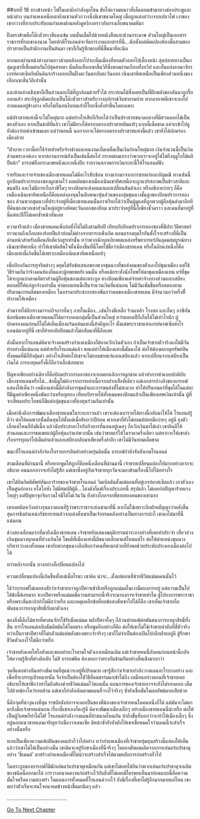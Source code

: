 ##บทที่ 16 ทางข้างหน้า
ไฟในเตาผิงกำลังลุกโชน ขับไล่ความหนาวที่เล็ดลอดเข้ามาทางช่องประตูและหน้าต่าง บนกำแพงเหนือเตาผิงแขวนหัวกวางซึ่งมีเขาขนาดใหญ่ เมื่อถูกแสงสว่างจากเปลวไฟ เงาของเขากวางที่ทาบประทับบนกำแพงด้านหลังดูหงิกงอราวกับกรงเล็บขนาดมหึมา


ฝั่งตรงข้ามคือโต๊ะตัวยาวสีแดงเข้ม บนนั้นเต็มไปด้วยหนังสือและม้วนกระดาษ ส่วนใหญ่เป็นเอกสารราชการที่รอเขาลงนาม โดยปกติโรแลนด์จะจัดการงานเอกสารที่นี่...นับตั้งแต่ดัดแปลงห้องชั้นสามของปราสาทเป็นสำนักงานเป็นต้นมา เขาก็เริ่มรู้สึกชอบที่นี่ขึ้นมาทีละนิด


หากมองผ่านหน้าต่างบานยาวด้านหลังออกไปจะเห็นเมืองที่ทอดตัวออกไปเบื้องหน้า สุดปลายทางเป็นกลุ่มภูเขาที่เชื่อมต่อกันไปสุดสายตา นั่นคือเทือกเขาสิ้นวิถีซึ่งพาดผ่านเกือบทั้งทวีป และกั้นแบ่งอาณาจักรเกรย์คาสเซิลกับผืนดินรกร้างออกเป็นฝั่งตะวันตกกับตะวันออก เนินเขาทิศเหนือเป็นเพียงส่วนหนึ่งของเทือกเขาสิ้นวิถีเท่านั้น


และด้านล่างเชิงเขาก็เป็นสวนดอกไม้ที่ถูกล้อมด้วยรั้วไม้ กระท่อมไม้ซึ่งเคยเป็นที่ฝึกพลังของอันนาถูกรื้อออกแล้ว สระอิฐถูกดัดแปลงเป็นโต๊ะตัวยาวสำหรับวางอุปกรณ์จิบชายามบ่าย หากอากาศดีเขาจะลงไปอาบแดดอยู่ข้างล่าง หรือไม่ก็นอนงีบบนเก้าอี้โยกซึ่งสั่งทำขึ้นโดยเฉพาะ


แม้ปราสาทแห่งนี้จะไม่ใหญ่มาก แต่อย่างไรเสียก็เรียกได้ว่าเป็นปราสาทขนาดกลางที่มีสวนดอกไม้เป็นของตัวเอง หากเป็นชาติที่แล้ว เขาไม่มีทางได้ครอบครองปราสาทหินแท้ๆ แบบนี้เด็ดขาด แค่จะเข้าไปดูยังต้องจ่ายค่าเข้าชมเลย แต่ว่าตอนนี้ นอกจากจะได้ครอบครองปราสาทแห่งนี้แล้ว เขายังได้ปกครองเมืองด้วย


“ฝ่าบาท เวลานี้ค่าใช้จ่ายสำหรับจ้างช่างและคนงานเบ็ดเตล็ดเป็นเงินก้อนใหญ่มาก เงินจำนวนนี้เป็นเงินส่วนพระองค์เอง หากสถานการณ์ยังเป็นเช่นนี้ต่อไป กระหม่อมเกรงว่าพวกเราจะอยู่ได้ไม่ถึงฤดูใบไม้ผลิปีหน้า” บารอฟถือกระดาษหนังแกะหนึ่งปึก รายงานสภาพการเงินระยะนี้ให้โรแลนด์ฟัง


รายรับและรายจ่ายของเมืองชายแดนไม่มีอะไรซับซ้อน ทางแรกมาจากการขายแร่และอัญมณี ทางเส้นนี้ถูกป้อมปราการลองซองผูกขาดไว้ ผลผลิตของเหมืองเนินเขาทิศเหนือจะถูกแปรสภาพเป็นข้าวสาลีและขนมปัง และไม่มีการเก็บภาษีใดๆ ทางป้อมจะส่งคนมาแลกเปลี่ยนสินค้าเอง หรืออธิบายง่ายๆ ก็คือ เหมืองเนินเขาทิศเหนือก็คือแหล่งลงทุนในลักษณะหุ้นส่วนของกลุ่มขุนนางชั้นสูงของป้อมปราการลองซอง ส่วนพวกขุนนางที่ประจำอยู่ที่เมืองชายแดนนั้นอาจเรียกได้ว่าเป็นผู้ดูแลที่ถูกพวกผู้ถือหุ้นส่งมาอีกที ที่ดินของพวกเขาส่วนใหญ่อยู่ทางทิศตะวันออกของป้อม มาประจำอยู่ที่นี่ก็เพียงชั่วคราว และคนที่มาอยู่ที่นี่แต่ละปีก็ไม่เคยซ้ำหน้ากันเลย


ความจริงแล้ว เมืองชายแดนเพิ่งก่อตั้งได้ไม่ถึงสามสิบปี เทียบกับป้อมปราการลองซองที่มีประวัติศาสตร์ยาวนานถึงเกือบสองร้อยปีแล้วย่อมไม่ต่างจากทารกเพิ่งเกิด ตอนแรกดยุคไรอันตั้งใจจะสร้างที่นี่เป็นด่านหน้าสำหรับเตือนภัยสัตว์อสูรเท่านั้น ทว่าพวกนักบุกเบิกพบแหล่งทรัพยากรแร่อันอุดมสมบูรณ์ทางเนินเขาทิศเหนือ ทำให้เขาตัดสินใจตั้งเมืองขึ้นที่นี่โดยใช้ชื่อว่าเมืองชายแดน หรือในอีกแง่หนึ่งก็คือ เมืองแห่งนี้เกิดขึ้นได้เพราะเหมืองเนินเขาทิศเหนือแท้ๆ


เพื่อป้องกันการทุจริตต่างๆ ดยุคไม่รับข้อเสนอของพวกขุนนางที่ขอส่งคนของตัวเองไปขุดเหมือง แต่ใช้วิธีร่วมกันว่าจ้างคนท้องถิ่นและผู้อพยพบริเวณนั้น หรือแม้กระทั่งนักโทษให้มาขุดเหมืองแทน แร่ที่ขุดได้จะถูกแบ่งตามอัตราส่วนผู้ถือหุ้นของแต่ละตระกูล ทางป้อมเพียงแค่จ่ายค่าจ้างบางส่วนและเสบียงตลอดปีให้แก่ลูกจ้างเท่านั้น ค่าตอบแทนนี้เป็นจำนวนเงินที่แน่นอน ไม่มีวันเพิ่มขึ้นหรือลดลงตามปริมาณการผลิตของเหมือง ในบรรดาประชากรสองพันกว่าคนของเมืองชายแดน มีจำนวนกว่าครึ่งที่ีทำงานให้เหมือง


ส่วนรายได้อีกทางมาจากกิจการอื่นๆ ภายในเมือง...เช่นโรงตีเหล็ก ร้านเหล้า โรงทอ และอื่นๆ ภาษีอันน้อยนิดของเมืองชายแดนก็ได้มาจากคนกลุ่มนี้เป็นส่วนใหญ่ ทว่าตลอดปีก็เก็บได้ไม่เท่าไรนัก ผู้ปกครองคนก่อนก็ไม่ได้เห็นเมืองแร้นแค้นแห่งนี้สำคัญอะไร ตั้งแต่พระราชาแห่งเกรย์คาสเซิลส่งโรแลนด์มาอยู่ที่นี่ เขาก็ย้ายกลับป้อมแล้วไม่กลับมาที่นี่อีกเลย


ดังนั้นหากโรแลนด์คิดจะจ้างคนสร้างกำแพงเมืองก็ต้องควักเงินตัวเอง ถ้าเป็นเจ้าชายตัวจริงคงไม่มีวันทำอย่างนี้แน่นอน แต่สำหรับโรแลนด์แล้ว ขอแค่ทำให้เมืองแห่งนี้มั่นคงได้ ต่อให้ต้องผลาญทรัพย์สินทั้งหมดที่มีก็ยังคุ้มค่า อย่างไรเสียต่อไปเขาจะไม่ยอมขายแร่แลกเสบียงแล้ว หากเปลี่ยนจากเสบียงเป็นเงินได้ การลงทุนครั้งนี้ก็ถือว่าเล็กน้อยมาก


ปัญหาเพียงอย่างเดียวก็คือป้อมปราการลองซองจะยอมยกเลิกการผูกขาด แล้วทำการค้าแบบปกติกับเมืองชายแดนหรือไม่...ข้อนี้ดูไม่ต่างจากการแย่งเนื้อจากปากเสือทีเดียว แต่เอกสารอ้างอิงของบารอฟแสดงให้เห็นว่า เหมืองแห่งนี้มีกำลังการขุดต่ำและการขนส่งที่ไม่สะดวก ทำให้ปริมาณแร่ที่ขุดได้ในแต่ละปีมีมูลค่าเพียงหนึ่งพันกว่าเหรียญทอง เทียบกับรายได้ทั้งหมดของป้อมแล้วเป็นเพียงเศษเงินเท่านั้น ผู้ที่จะเสียผลประโยชน์ก็มีแต่กลุ่มขุนนางที่ลงทุนร่วมกันเท่านั้น


เมื่อคำนึงถึงการพัฒนาเมืองชายแดนในระยะยาวแล้ว เขาจะต้องเอารายได้ทางนี้กลับมาให้ได้ โรแลนด์รู้ดีว่า ต่อให้คนพวกนั้นคืนทุนไปตั้งแต่เมื่อสิบกว่าปีก่อน พวกเขาก็ยังไม่ยอมปล่อยมือง่ายๆ อยู่ดี ยุงตัวเล็กแค่ไหนก็ยังมีเนื้อ แล้วนับประสาอะไรกับกิจการที่นอนอยู่เฉยๆ ก็กวักเงินมาได้เล่า เขายินดีให้ส่วนลดและการชดเชยแก่ผู้ถือหุ้นเก่าแก่พวกนั้น เช่นว่าขายแร่ให้ในราคาครึ่งเดียว แต่หากจะให้เขาส่งเรือบรรทุกแร่ไปเต็มลำแล้วแลกเสบียงกลับมาเพียงครึ่งลำอีก เขาไม่มีวันยอมเด็ดขาด


ขณะที่โรแลนด์กำลังจ้องใบรายการสินค้าอย่างครุ่นคิดนั้น บารอฟกำลังจับสังเกตโรแลนด์


สามเดือนที่ผ่านมานี้ หรือหากพูดให้ถูกก็คือหนึ่งเดือนที่ผ่านมานี้ เจ้าชายเปลี่ยนแปลงไปมากอย่างยากจะอธิบาย คนนอกอาจจะยังไม่รู้สึก แต่เขาซึ่งอยู่กับเจ้าชายทุกวันจะมองข้ามเรื่องนี้ไปได้อย่างไร


เขาได้ยินกิตติศัพท์อันเลวร้ายของเจ้าชายโรแลนด์ วิมเบิลดันตั้งแต่ตอนที่อยู่เกรย์คาสเซิลแล้ว เอาตัวเองเป็นศูนย์กลาง ยโสโอหัง ไม่มีสมบัติผู้ดี...โด่งดังก็แต่เรื่องประเภทนี้ สรุปแล้ว ไม่เคยก่อปัญหาร้ายแรงใหญ่ๆ แต่ปัญหาจุกจิกกวนใจมีได้ไม่เว้นวัน ยังห่างไกลจากพี่ชายสองคนของเขามาก


เขาเคยผิดหวังอย่างรุนแรงตอนที่รู้ว่าพระราชาจะส่งเขามาที่นี่ หากไม่ใช่เพราะอีกฝ่ายสัญญาว่าหลังสิ้นสุดการชิงตำแหน่งรัชทายาทแล้วจะแต่งตั้งเขาเป็นเจ้ากรมคลังอย่างเป็นทางการล่ะก็ เขาคงไม่มาที่นี่แน่นอน


ช่วงสองเดือนแรกที่มาถึงเมืองชายแดน เจ้าชายยังแสดงพฤติกรรมน่าระอาอย่างที่เคยทำประจำ เที่ยวล่วงเกินขุนนางทุกคนที่ล่วงเกินได้ โชคดีที่เมืองแห่งนี้มีขนาดเล็กมาแต่ไหนแต่ไร ต่อให้ตำแหน่งขุนนางบริหารว่างลงทั้งหมด เขากับพวกขุนนางอีกสิบกว่าคนที่พามาด้วยก็ยังพอช่วยประคับประคองเมืองต่อไปได้


ทว่าหลังจากนั้น บางอย่างก็เปลี่ยนแปลงไป


ความเปลี่ยนแปลงนี้เกิดขึ้นตั้งแต่เมื่อไรนะ เขาคิด น่าจะ...ตั้งแต่ตอนที่ช่วยชีวิตแม่มดคนนั้นไว้


ใช่ว่าบารอฟไม่เคยสงสัยว่าเจ้าชายอาจถูกปีศาจเข้าสิงหรือถูกแม่มดในเงามืดบงการอยู่ แต่ความเป็นไปได้ข้อนี้น้อยมาก หากปีศาจหรือแม่มดมีความสามารถนี้จริงจะมาบงการเจ้าชายทำไม สู้ไปบงการพระราชาหรือพระสันตะปาปาไม่ดีกว่าหรือ และเหตุผลอีกข้อที่ลบข้อสงสัยเขาไปได้ก็คือ เขาเห็นเจ้าชายถือพันธนาการอาญาสิทธิ์กับตาตัวเอง


ของสิ่งนี้คือไม้ตายที่ศาสนจักรใช้รับมือแม่มด พลังปีศาจใดๆ ก็ล้วนพ่ายแพ้ต่อพันธนาการอาญาสิทธิ์ทั้งสิ้น ทว่าโรแลนด์กลับสัมผัสมันได้โดยตรง หรือพูดอีกอย่างก็คือ ต่อให้เขาไม่ใช่เจ้าชายลำดับที่สี่ตัวจริง ทว่าเป็นราชาปีศาจที่ไม่กลัวแม้แต่พลังของพระเจ้าจริงๆ เขาก็ไม่จำเป็นต้องเปิดโปงอีกฝ่ายอยู่ดี สู้รักษาชีวิตตัวเองไว้ไม่ดีกว่าหรือ


เจ้าชายยังคงยโสโอหังและชอบทำอะไรตามใจตัวเองเหมือนเดิม แต่เจ้าชายคนนี้กับคนก่อนหน้านี้กลับให้ความรู้สึกที่ต่างลิบลับ ไม่สิ บารอฟคิด ต้องบอกว่าตรงกันข้ามกันอย่างสิ้นเชิงมากกว่า


จุดที่แตกต่างกันอย่างชัดเจนที่สุดน่าจะอยู่ที่เป้าหมาย เขารู้สึกว่าเจ้าชายกำลังวางแผนอะไรบางอย่าง และเพื่อที่จะบรรลุเป้าหมายนั้น จึงจำเป็นต้องใช้วิธีที่คนธรรมดาเข้าไม่ถึง เหมือนอย่างตอนที่เจ้าชายเคยอธิบายให้เขาฟังว่าทำไมถึงต้องช่วยชีวิตแม่มดไว้ตอนนั้น แผนการของเจ้าชายอาจจะยังไม่รอบคอบ เต็มไปด้วยช่องโหว่รอบด้าน แต่เขาก็กำลังเดินตามแผนที่วางไว้จริงๆ ซ้ำยังเชื่อมั่นในผลลัพธ์มากเสียด้วย


นี่คือจุดที่น่างุนงงที่สุด ราชบัลลังก์อาจจะตกเป็นของพี่น้องของเจ้าชายคนใดคนหนึ่งก็ได้ แต่มันจะไม่ตกมาถึงมือเจ้าชายแน่นอน เรื่องนี้เขาเองก็คงรู้ดี คิดจะพัฒนาเมืองเล็กๆ อย่างเมืองชายแดนนี่น่ะหรือ ต่อให้เป็นผู้วิเศษก็ทำไม่ได้! โรแลนด์กำลังวางแผนที่บ้าขนาดไหนกัน บ้าถึงขั้นที่บอกว่าจะทำให้เมืองเล็กๆ ซึ่งอยู่นอกแนวชายแดนเจริญกว่าเมืองวาเลนเซีย มิหนำซ้ำยังบังคับให้เขาเชื่อหมดใจว่าแผนนี้จะสำเร็จอย่างนั้นหรือ


หากเป็นเพียงความเพ้อฝันของคนบ้าก็ว่าไปอย่าง ทว่ากำแพงเมืองที่เจ้าชายทุ่มทุนสร้างนี้แสดงให้เห็นแล้วว่าเขาไม่ได้เป็นอย่างนั้น เขาคิดจะอยู่รักษาเมืองที่นี่จริงๆ โดยอาศัยผลผลิตจากการเล่นแร่แปรธาตุอย่าง ‘ซีเมนต์’ มาสร้างกำแพงเมืองที่ไม่น่าจะสร้างสำเร็จได้ตามหลักการก่อสร้างทั่วไป


ในตระกูลของบารอฟก็มีนักเล่นแร่แปรธาตุเหมือนกัน แต่เขาไม่เคยได้ยินว่าพวกเล่นแร่แปรธาตุจะผลิตของชนิดนี้ออกมาได้ การวางอนาคตงานก่อสร้างไว้กับสิ่งที่ไม่เคยมีใครพบเห็นมาก่อนแบบนี้คือความมั่นใจหรือความสะเพร่า ในแผนการทั้งหมดที่โรแลนด์วางไว้ ยังมีเรื่องที่เขาไม่รู้อีกมากมายแค่ไหน เขาพบว่าตัวเริ่มจะสนใจอนาคตข้างหน้าขึ้นมานิดๆ แล้ว


........................................


[Go To Next Chapter]( ./17.md)